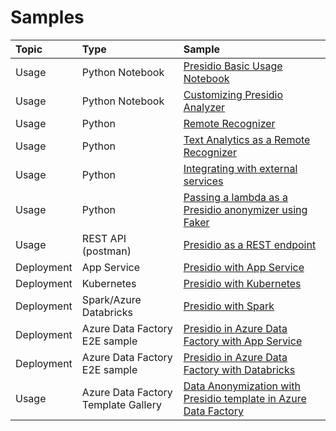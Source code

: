 # Samples

| Topic       | Type                   | Sample                                                                                                                                          |
| :---------- | :--------------------- | :---------------------------------------------------------------------------------------------------------------------------------------------- |
| Usage       | Python Notebook        | [Presidio Basic Usage Notebook](python/presidio_notebook.ipynb)                                                                                 |
| Usage       | Python Notebook        | [Customizing Presidio Analyzer](python/customizing_presidio_analyzer.ipynb)                                                                     |
| Usage       | Python                 | [Remote Recognizer](python/example_remote_recognizer.py)                                                                                        |
| Usage       | Python                 | [Text Analytics as a Remote Recognizer](python/text_analytics/index.md)                                                                         |
| Usage       | Python                 | [Integrating with external services](python/integrating_with_external_services.ipynb)                                                                         |
| Usage       | Python                 | [Passing a lambda as a Presidio anonymizer using Faker](python/example_custom_lambda_anonymizer.py)                                             |
| Usage       | REST API (postman)     | [Presidio as a REST endpoint](docker/index.md)                                                                                                  |
| Deployment  | App Service            | [Presidio with App Service](deployments/app-service/index.md)                                                                                   |
| Deployment  | Kubernetes             | [Presidio with Kubernetes](deployments/k8s/index.md)                                                                                            |
| Deployment  | Spark/Azure Databricks | [Presidio with Spark](deployments/spark/index.md)                                                                                               |
| Deployment  | Azure Data Factory E2E sample     | [Presidio in Azure Data Factory with App Service](deployments/data-factory/presidio-data-factory.md#option-1-presidio-as-an-http-rest-endpoint) |
| Deployment  | Azure Data Factory E2E sample    | [Presidio in Azure Data Factory with Databricks](deployments/data-factory/presidio-data-factory.md#option-2-presidio-on-azure-databricks)       |
| Usage  | Azure Data Factory Template Gallery     | [Data Anonymization with Presidio template in Azure Data Factory](deployments/data-factory/presidio-data-factory-template-gallery.md)                           |